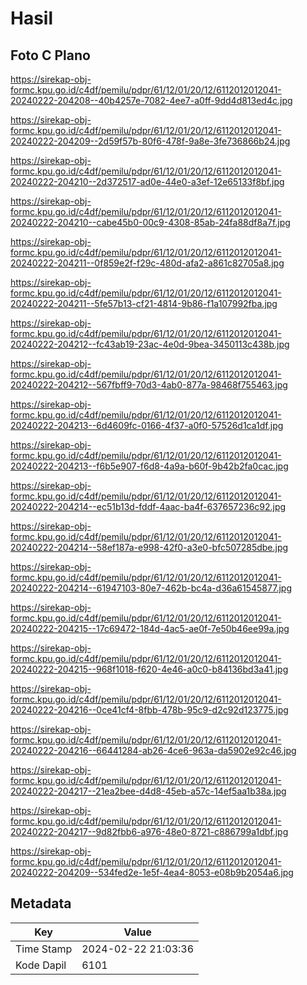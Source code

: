 # Hasil

## Foto C Plano

https://sirekap-obj-formc.kpu.go.id/c4df/pemilu/pdpr/61/12/01/20/12/6112012012041-20240222-204208--40b4257e-7082-4ee7-a0ff-9dd4d813ed4c.jpg

https://sirekap-obj-formc.kpu.go.id/c4df/pemilu/pdpr/61/12/01/20/12/6112012012041-20240222-204209--2d59f57b-80f6-478f-9a8e-3fe736866b24.jpg

https://sirekap-obj-formc.kpu.go.id/c4df/pemilu/pdpr/61/12/01/20/12/6112012012041-20240222-204210--2d372517-ad0e-44e0-a3ef-12e65133f8bf.jpg

https://sirekap-obj-formc.kpu.go.id/c4df/pemilu/pdpr/61/12/01/20/12/6112012012041-20240222-204210--cabe45b0-00c9-4308-85ab-24fa88df8a7f.jpg

https://sirekap-obj-formc.kpu.go.id/c4df/pemilu/pdpr/61/12/01/20/12/6112012012041-20240222-204211--0f859e2f-f29c-480d-afa2-a861c82705a8.jpg

https://sirekap-obj-formc.kpu.go.id/c4df/pemilu/pdpr/61/12/01/20/12/6112012012041-20240222-204211--5fe57b13-cf21-4814-9b86-f1a107992fba.jpg

https://sirekap-obj-formc.kpu.go.id/c4df/pemilu/pdpr/61/12/01/20/12/6112012012041-20240222-204212--fc43ab19-23ac-4e0d-9bea-3450113c438b.jpg

https://sirekap-obj-formc.kpu.go.id/c4df/pemilu/pdpr/61/12/01/20/12/6112012012041-20240222-204212--567fbff9-70d3-4ab0-877a-98468f755463.jpg

https://sirekap-obj-formc.kpu.go.id/c4df/pemilu/pdpr/61/12/01/20/12/6112012012041-20240222-204213--6d4609fc-0166-4f37-a0f0-57526d1ca1df.jpg

https://sirekap-obj-formc.kpu.go.id/c4df/pemilu/pdpr/61/12/01/20/12/6112012012041-20240222-204213--f6b5e907-f6d8-4a9a-b60f-9b42b2fa0cac.jpg

https://sirekap-obj-formc.kpu.go.id/c4df/pemilu/pdpr/61/12/01/20/12/6112012012041-20240222-204214--ec51b13d-fddf-4aac-ba4f-637657236c92.jpg

https://sirekap-obj-formc.kpu.go.id/c4df/pemilu/pdpr/61/12/01/20/12/6112012012041-20240222-204214--58ef187a-e998-42f0-a3e0-bfc507285dbe.jpg

https://sirekap-obj-formc.kpu.go.id/c4df/pemilu/pdpr/61/12/01/20/12/6112012012041-20240222-204214--61947103-80e7-462b-bc4a-d36a61545877.jpg

https://sirekap-obj-formc.kpu.go.id/c4df/pemilu/pdpr/61/12/01/20/12/6112012012041-20240222-204215--17c69472-184d-4ac5-ae0f-7e50b46ee99a.jpg

https://sirekap-obj-formc.kpu.go.id/c4df/pemilu/pdpr/61/12/01/20/12/6112012012041-20240222-204215--968f1018-f620-4e46-a0c0-b84136bd3a41.jpg

https://sirekap-obj-formc.kpu.go.id/c4df/pemilu/pdpr/61/12/01/20/12/6112012012041-20240222-204216--0ce41cf4-8fbb-478b-95c9-d2c92d123775.jpg

https://sirekap-obj-formc.kpu.go.id/c4df/pemilu/pdpr/61/12/01/20/12/6112012012041-20240222-204216--66441284-ab26-4ce6-963a-da5902e92c46.jpg

https://sirekap-obj-formc.kpu.go.id/c4df/pemilu/pdpr/61/12/01/20/12/6112012012041-20240222-204217--21ea2bee-d4d8-45eb-a57c-14ef5aa1b38a.jpg

https://sirekap-obj-formc.kpu.go.id/c4df/pemilu/pdpr/61/12/01/20/12/6112012012041-20240222-204217--9d82fbb6-a976-48e0-8721-c886799a1dbf.jpg

https://sirekap-obj-formc.kpu.go.id/c4df/pemilu/pdpr/61/12/01/20/12/6112012012041-20240222-204209--534fed2e-1e5f-4ea4-8053-e08b9b2054a6.jpg


## Metadata

| Key        | Value               |
| ---------- | ------------------- |
| Time Stamp | 2024-02-22 21:03:36 |
| Kode Dapil | 6101                |



